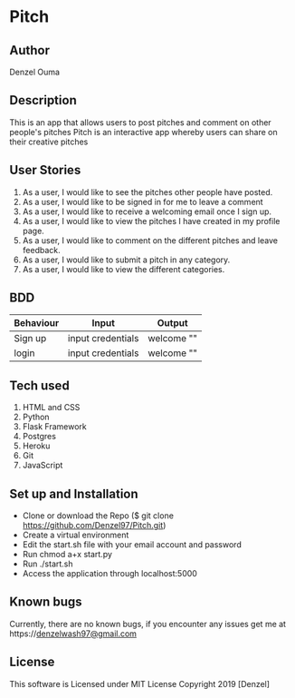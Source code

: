 # Pitch

## Author
  Denzel Ouma

## Description
This is an app that allows users to post pitches and comment on other people's pitches
Pitch is an interactive app whereby users can share on their creative pitches

## User Stories
1. As a user, I would like to see the pitches other people have posted.
2. As a user, I would like to be signed in for me to leave a comment
3. As a user, I would like to receive a welcoming email once I sign up.
4. As a user, I would like to view the pitches I have created in my profile page.
5. As a user, I would like to comment on the different pitches and leave feedback.
6. As a user, I would like to submit a pitch in any category.
7. As a user, I would like to view the different categories.

## BDD
  | Behaviour  | Input | Output |
  | ------------- | ------------- | ------------- |
  | Sign up  | input credentials | welcome "" |
  | login  | input credentials | welcome "" |

## Tech used
1. HTML and CSS
2. Python
3. Flask Framework
4. Postgres
5. Heroku
6. Git
7. JavaScript

## Set up and Installation

* Clone or download the Repo ($ git clone https://github.com/Denzel97/Pitch.git)
* Create a virtual environment
* Edit the start.sh file with your email account and password
* Run chmod a+x start.py
* Run ./start.sh
* Access the application through localhost:5000

## Known bugs
 Currently, there are no known bugs, if you encounter any issues get me at https://denzelwash97@gmail.com

## License

This software is Licensed under MIT License
Copyright 2019 [Denzel]
